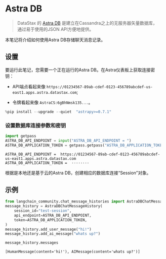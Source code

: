 # Astra DB 

> DataStax 的 [Astra DB](https://docs.datastax.com/en/astra/home/astra.html) 是建立在Cassandra之上的无服务器矢量数据库，通过易于使用的JSON API方便地提供。

本笔记将介绍如何使用Astra DB存储聊天消息记录。

## 设置

要运行此笔记，您需要一个正在运行的Astra DB。在Astra仪表板上获取连接密钥：

- API端点看起来像 `https://01234567-89ab-cdef-0123-456789abcdef-us-east1.apps.astra.datastax.com`;

- 令牌看起来像 `AstraCS:6gBhNmsk135...`。

```python
%pip install --upgrade --quiet  "astrapy>=0.7.1"
```

### 设置数据库连接参数和密钥

```python
import getpass
ASTRA_DB_API_ENDPOINT = input("ASTRA_DB_API_ENDPOINT = ")
ASTRA_DB_APPLICATION_TOKEN = getpass.getpass("ASTRA_DB_APPLICATION_TOKEN = ")
```

```output
ASTRA_DB_API_ENDPOINT =  https://01234567-89ab-cdef-0123-456789abcdef-us-east1.apps.astra.datastax.com
ASTRA_DB_APPLICATION_TOKEN =  ········
```

根据是本地还是基于云的Astra DB，创建相应的数据库连接“Session”对象。

## 示例

```python
from langchain_community.chat_message_histories import AstraDBChatMessageHistory
message_history = AstraDBChatMessageHistory(
    session_id="test-session",
    api_endpoint=ASTRA_DB_API_ENDPOINT,
    token=ASTRA_DB_APPLICATION_TOKEN,
)
message_history.add_user_message("hi!")
message_history.add_ai_message("whats up?")
```

```python
message_history.messages
```

```output
[HumanMessage(content='hi!'), AIMessage(content='whats up?')]
```